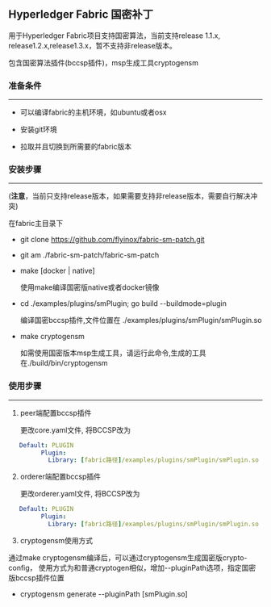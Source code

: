 ## Hyperledger Fabric 国密补丁

用于Hyperledger Fabric项目支持国密算法，当前支持release 1.1.x, release1.2.x,release1.3.x，暂不支持非release版本。

包含国密算法插件(bccsp插件)，msp生成工具cryptogensm

### 准备条件
---
* 可以编译fabric的主机环境，如ubuntu或者osx

* 安装git环境

* 拉取并且切换到所需要的fabric版本

### 安装步骤
---

(**注意**，当前只支持release版本，如果需要支持非release版本，需要自行解决冲突)

在fabric主目录下

* git clone https://github.com/flyinox/fabric-sm-patch.git

* git am ./fabric-sm-patch/fabric-sm-patch

* make [docker | native]

  使用make编译国密版native或者docker镜像

* cd ./examples/plugins/smPlugin; go build --buildmode=plugin

   编译国密bccsp插件,文件位置在 ./examples/plugins/smPlugin/smPlugin.so

* make cryptogensm

   如需使用国密版本msp生成工具，请运行此命令,生成的工具在./build/bin/cryptogensm


### 使用步骤
---

1. peer端配置bccsp插件

   更改core.yaml文件, 将BCCSP改为
`````yaml
   Default: PLUGIN
         Plugin:
           Library: [fabric路径]/examples/plugins/smPlugin/smPlugin.so
`````
2. orderer端配置bccsp插件

   更改orderer.yaml文件, 将BCCSP改为
`````yaml
   Default: PLUGIN
         Plugin:
           Library: [fabric路径]/examples/plugins/smPlugin/smPlugin.so
`````
3. cryptogensm使用方式

通过make cryptogensm编译后，可以通过cryptogensm生成国密版crypto-config，
使用方式为和普通cryptogen相似，增加--pluginPath选项，指定国密版bccsp插件位置

* cryptogensm generate   --pluginPath [smPlugin.so]

